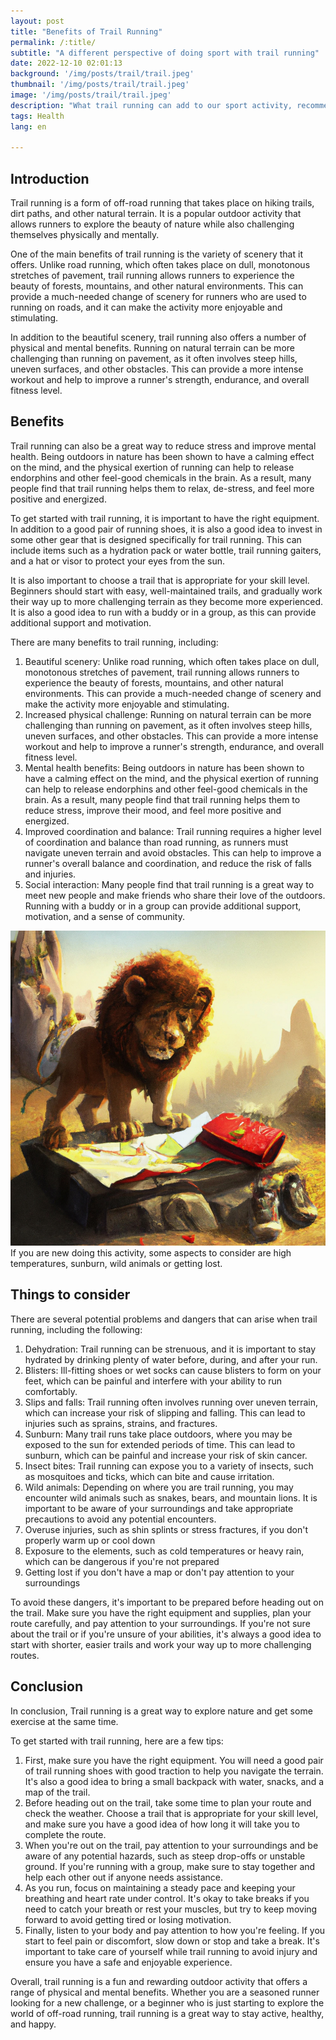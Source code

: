 ```yaml
---
layout: post
title: "Benefits of Trail Running"
permalink: /:title/
subtitle: "A different perspective of doing sport with trail running"
date: 2022-12-10 02:01:13
background: '/img/posts/trail/trail.jpeg'
thumbnail: '/img/posts/trail/trail.jpeg'
image: '/img/posts/trail/trail.jpeg'
description: "What trail running can add to our sport activity, recommendations and other aspects to take into account"
tags: Health
lang: en

---
```


## Introduction

<div class="text-article">
Trail running is a form of off-road running that takes place on hiking trails, dirt paths, and other natural terrain. It
is a popular outdoor activity that allows runners to explore the beauty of nature while also challenging themselves
physically and mentally.</div>


One of the main benefits of trail running is the variety of scenery that it offers. Unlike road running, which often
takes place on dull, monotonous stretches of pavement, trail running allows runners to experience the beauty of forests,
mountains, and other natural environments. This can provide a much-needed change of scenery for runners who are used to
running on roads, and it can make the activity more enjoyable and stimulating.

In addition to the beautiful scenery, trail running also offers a number of physical and mental benefits. Running on
natural terrain can be more challenging than running on pavement, as it often involves steep hills, uneven surfaces, and
other obstacles. This can provide a more intense workout and help to improve a runner's strength, endurance, and overall
fitness level.

## Benefits

Trail running can also be a great way to reduce stress and improve mental health. Being outdoors in nature has been
shown to have a calming effect on the mind, and the physical exertion of running can help to release endorphins and
other feel-good chemicals in the brain. As a result, many people find that trail running helps them to relax, de-stress,
and feel more positive and energized.

To get started with trail running, it is important to have the right equipment. In addition to a good pair of running
shoes, it is also a good idea to invest in some other gear that is designed specifically for trail running. This can
include items such as a hydration pack or water bottle, trail running gaiters, and a hat or visor to protect your eyes
from the sun.

It is also important to choose a trail that is appropriate for your skill level. Beginners should start with easy,
well-maintained trails, and gradually work their way up to more challenging terrain as they become more experienced. It
is also a good idea to run with a buddy or in a group, as this can provide additional support and motivation.

There are many benefits to trail running, including:

1. Beautiful scenery: Unlike road running, which often takes place on dull, monotonous stretches of pavement, trail
   running allows runners to experience the beauty of forests, mountains, and other natural environments. This can
   provide a much-needed change of scenery and make the activity more enjoyable and stimulating.
2. Increased physical challenge: Running on natural terrain can be more challenging than running on pavement, as it
   often involves steep hills, uneven surfaces, and other obstacles. This can provide a more intense workout and help to
   improve a runner's strength, endurance, and overall fitness level.
3. Mental health benefits: Being outdoors in nature has been shown to have a calming effect on the mind, and the
   physical exertion of running can help to release endorphins and other feel-good chemicals in the brain. As a result,
   many people find that trail running helps them to reduce stress, improve their mood, and feel more positive and
   energized.
4. Improved coordination and balance: Trail running requires a higher level of coordination and balance than road
   running, as runners must navigate uneven terrain and avoid obstacles. This can help to improve a runner's overall
   balance and coordination, and reduce the risk of falls and injuries.
5. Social interaction: Many people find that trail running is a great way to meet new people and make friends who share
   their love of the outdoors. Running with a buddy or in a group can provide additional support, motivation, and a
   sense of community.

<p>
    <img class="img-fluid" src="/img/posts/trail/lost.jpeg" alt="Dangers of Trail Running">
    <span class="caption text-muted">If you are new doing this activity, some aspects to consider are high temperatures, sunburn, wild animals or getting lost.</span>
</p>

## Things to consider

There are several potential problems and dangers that can arise when trail running, including the following:

1. Dehydration: Trail running can be strenuous, and it is important to stay hydrated by drinking plenty of water before,
   during, and after your run.
2. Blisters: Ill-fitting shoes or wet socks can cause blisters to form on your feet, which can be painful and interfere
   with your ability to run comfortably.
3. Slips and falls: Trail running often involves running over uneven terrain, which can increase your risk of slipping
   and falling. This can lead to injuries such as sprains, strains, and fractures.
4. Sunburn: Many trail runs take place outdoors, where you may be exposed to the sun for extended periods of time. This
   can lead to sunburn, which can be painful and increase your risk of skin cancer.
5. Insect bites: Trail running can expose you to a variety of insects, such as mosquitoes and ticks, which can bite and
   cause irritation.
6. Wild animals: Depending on where you are trail running, you may encounter wild animals such as snakes, bears, and
   mountain lions. It is important to be aware of your surroundings and take appropriate precautions to avoid any
   potential encounters.
7. Overuse injuries, such as shin splints or stress fractures, if you don't properly warm up or cool down
8. Exposure to the elements, such as cold temperatures or heavy rain, which can be dangerous if you're not prepared
9. Getting lost if you don't have a map or don't pay attention to your surroundings

To avoid these dangers, it's important to be prepared before heading out on the trail. Make sure you have the right
equipment and supplies, plan your route carefully, and pay attention to your surroundings. If you're not sure about the
trail or if you're unsure of your abilities, it's always a good idea to start with shorter, easier trails and work your
way up to more challenging routes.

## Conclusion

In conclusion, Trail running is a great way to explore nature and get some exercise at the same time.

To get started with trail running, here are a few tips:

1. First, make sure you have the right equipment. You will need a good pair of trail running shoes with good traction to
   help you navigate the terrain. It's also a good idea to bring a small backpack with water, snacks, and a map of the
   trail.
2. Before heading out on the trail, take some time to plan your route and check the weather. Choose a trail that is
   appropriate for your skill level, and make sure you have a good idea of how long it will take you to complete the
   route.
3. When you're out on the trail, pay attention to your surroundings and be aware of any potential hazards, such as steep
   drop-offs or unstable ground. If you're running with a group, make sure to stay together and help each other out if
   anyone needs assistance.
4. As you run, focus on maintaining a steady pace and keeping your breathing and heart rate under control. It's okay to
   take breaks if you need to catch your breath or rest your muscles, but try to keep moving forward to avoid getting
   tired or losing motivation.
5. Finally, listen to your body and pay attention to how you're feeling. If you start to feel pain or discomfort, slow
   down or stop and take a break. It's important to take care of yourself while trail running to avoid injury and ensure
   you have a safe and enjoyable experience.

Overall, trail running is a fun and rewarding outdoor activity that offers a range of physical and mental benefits.
Whether you are a seasoned runner looking for a new challenge, or a beginner who is just starting to explore the world
of off-road running, trail running is a great way to stay active, healthy, and happy.
